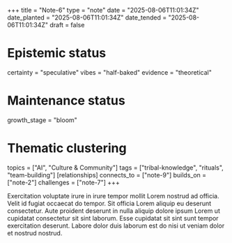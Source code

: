+++
title = "Note-6"
type = "note"
date = "2025-08-06T11:01:34Z"
date_planted = "2025-08-06T11:01:34Z"
date_tended = "2025-08-06T11:01:34Z"
draft = false
# Epistemic status
certainty = "speculative"
vibes = "half-baked"
evidence = "theoretical"
# Maintenance status
growth_stage = "bloom"
# Thematic clustering
topics = ["AI", "Culture & Community"]
tags = ["tribal-knowledge", "rituals", "team-building"]
[relationships]
  connects_to = ["note-9"]
  builds_on = ["note-2"]
  challenges = ["note-7"]
+++

Exercitation voluptate irure in irure tempor mollit Lorem nostrud ad officia. Velit id fugiat occaecat do tempor. Sit officia Lorem aliquip eu deserunt consectetur. Aute proident deserunt in nulla aliquip dolore ipsum Lorem ut cupidatat consectetur sit sint laborum. Esse cupidatat sit sint sunt tempor exercitation deserunt. Labore dolor duis laborum est do nisi ut veniam dolor et nostrud nostrud.
